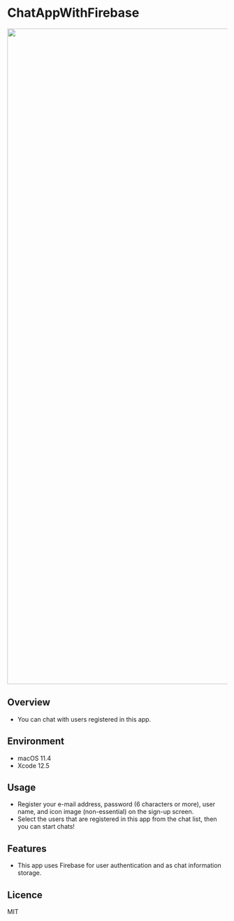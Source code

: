 # ChatAppWithFirebase
<img src="https://user-images.githubusercontent.com/76898162/122705650-20f5c280-d291-11eb-83ab-056fff00fe45.gif" width="1500px"> 

## Overview
- You can chat with users registered in this app.

## Environment
- macOS 11.4
- Xcode 12.5

## Usage
- Register your e-mail address, password (6 characters or more), user name, and icon image (non-essential) on the sign-up screen.
- Select the users that are registered in this app from the chat list, then you can start chats!

## Features
- This app uses Firebase for user authentication and  as chat information storage.

## Licence
MIT
